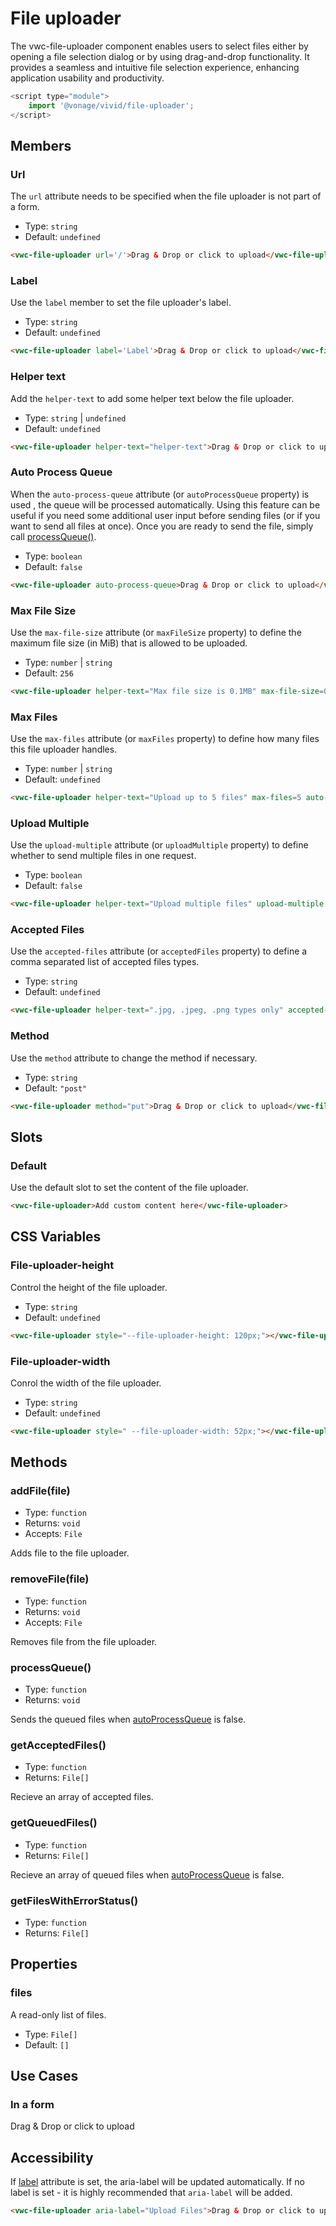 # File uploader

The vwc-file-uploader component enables users to select files either by opening a file selection dialog or by using drag-and-drop functionality. It provides a seamless and intuitive file selection experience, enhancing application usability and productivity.

```js
<script type="module">
    import '@vonage/vivid/file-uploader';
</script>
```

## Members

### Url

The `url` attribute needs to be specified when the file uploader is not part of a form.

- Type: `string`
- Default: `undefined`

```html preview
<vwc-file-uploader url='/'>Drag & Drop or click to upload</vwc-file-uploader>
```

### Label

Use the `label` member to set the file uploader's label.

- Type: `string`
- Default: `undefined`

```html preview
<vwc-file-uploader label='Label'>Drag & Drop or click to upload</vwc-file-uploader>
```

### Helper text

Add the `helper-text` to add some helper text below the file uploader.

- Type: `string` | `undefined`
- Default: `undefined`

```html preview
<vwc-file-uploader helper-text="helper-text">Drag & Drop or click to upload</vwc-file-uploader>
```

### Auto Process Queue

When the `auto-process-queue` attribute (or `autoProcessQueue` property) is used , the queue will be processed automatically. Using this feature can be useful if you need some additional user input before sending files (or if you want to send all files at once). Once you are ready to send the file, simply call [processQueue()](#processqueue).

- Type: `boolean`
- Default: `false`

```html preview
<vwc-file-uploader auto-process-queue>Drag & Drop or click to upload</vwc-file-uploader>
```

### Max File Size

Use the `max-file-size` attribute (or `maxFileSize` property) to define the maximum file size (in MiB) that is allowed to be uploaded.

- Type: `number` | `string`
- Default: `256`

```html preview
<vwc-file-uploader helper-text="Max file size is 0.1MB" max-file-size=0.1 auto-process-queue>Drag & Drop or click to upload</vwc-file-uploader>
```

### Max Files

Use the `max-files` attribute (or `maxFiles` property) to define how many files this file uploader handles. 

- Type: `number` | `string`
- Default: `undefined`

```html preview
<vwc-file-uploader helper-text="Upload up to 5 files" max-files=5 auto-process-queue>Drag & Drop or click to upload</vwc-file-uploader>
```
### Upload Multiple

Use the `upload-multiple` attribute (or `uploadMultiple` property) to define whether to send multiple files in one request.

- Type: `boolean`
- Default: `false`

```html preview
<vwc-file-uploader helper-text="Upload multiple files" upload-multiple auto-process-queue>Drag & Drop or click to upload</vwc-file-uploader>
```

### Accepted Files

Use the `accepted-files` attribute (or `acceptedFiles` property) to define a comma separated list of accepted files types.

- Type: `string`
- Default: `undefined`

```html preview
<vwc-file-uploader helper-text=".jpg, .jpeg, .png types only" accepted-files=".jpg, .jpeg, .png" auto-process-queue>Drag & Drop or click to upload</vwc-file-uploader>
```

### Method

Use the `method` attribute to change the method if necessary. 

- Type: `string`
- Default: `"post"`

```html preview
<vwc-file-uploader method="put">Drag & Drop or click to upload</vwc-file-uploader>
```

## Slots

### Default

Use the default slot to set the content of the file uploader.

```html preview
<vwc-file-uploader>Add custom content here</vwc-file-uploader>
```

## CSS Variables

### File-uploader-height

Control the height of the file uploader.

- Type: `string`
- Default: `undefined`

```html preview
<vwc-file-uploader style="--file-uploader-height: 120px;"></vwc-file-uploader>
```

### File-uploader-width

Conrol the width of the file uploader.

- Type: `string`
- Default: `undefined`

```html preview
<vwc-file-uploader style=" --file-uploader-width: 52px;"></vwc-file-uploader>
```

## Methods

### addFile(file)

- Type: `function`
- Returns: `void`
- Accepts: `File`

Adds file to the file uploader.

### removeFile(file)

- Type: `function`
- Returns: `void`
- Accepts: `File`

Removes file from the file uploader.

### processQueue()

- Type: `function`
- Returns: `void`

Sends the queued files when [autoProcessQueue](#auto-process-queue) is false.

### getAcceptedFiles()

- Type: `function`
- Returns: `File[]`

Recieve an array of accepted files.

### getQueuedFiles()

- Type: `function`
- Returns: `File[]`

Recieve an array of queued files when [autoProcessQueue](#auto-process-queue) is false.

### getFilesWithErrorStatus()

- Type: `function`
- Returns: `File[]`

## Properties

### files

A read-only list of files.

- Type: `File[]`
- Default: `[]`

## Use Cases

### In a form

<style>
	form {
		width: 250px;
	}
	vwc-button {
		justify-self: flex-start;
	}
</style>
<form id='form'>
	<vwc-layout column-basis="block">
		<vwc-text-field name='username' label='Username'></vwc-text-field>
		<vwc-file-uploader id='fileUploader' label='Pick files' helper-text="multiple files of any type" max-files="50" upload-multiple>Drag & Drop or click to upload</vwc-file-uploader>
		<vwc-divider></vwc-divider>
		<vwc-button label='Submit' appearance='filled' shape='pill' type="submit"></vwc-button>
	</vwc-layout>
</form>
<script>
	form.addEventListener("submit", (event) => {
		event.preventDefault();
    
		const formData = new FormData(form);
		
		for (const [index, file] of fileUploader.files.entries()) {
			formData.append(`file[${index}]`, file);
		}

		const request = new XMLHttpRequest();
		request.open("POST", "/upload");
		request.send(formData);
	});
</script>

## Accessibility
If [label](#label) attribute is set, the aria-label will be updated automatically.
If no label is set - it is highly recommended that `aria-label` will be added.

```html
<vwc-file-uploader aria-label="Upload Files">Drag & Drop or click to upload</vwc-file-uploader>
```
